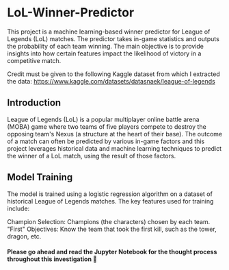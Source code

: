 # LoL-Winner-Predictor
This project is a machine learning-based winner predictor for League of Legends (LoL) matches. The predictor takes in-game statistics and outputs the probability of each team winning. The main objective is to provide insights into how certain features impact the likelihood of victory in a competitive match.

Credit must be given to the following Kaggle dataset from which I extracted the data: https://www.kaggle.com/datasets/datasnaek/league-of-legends

## Introduction
League of Legends (LoL) is a popular multiplayer online battle arena (MOBA) game where two teams of five players compete to destroy the opposing team's Nexus (a structure at the heart of their base). The outcome of a match can often be predicted by various in-game factors and this project leverages historical data and machine learning techniques to predict the winner of a LoL match, using the result of those factors.

## Model Training
The model is trained using a logistic regression algorithm on a dataset of historical League of Legends matches. The key features used for training include:

Champion Selection: Champions (the characters) chosen by each team.  
"First" Objectives: Know the team that took the first kill, such as the tower, dragon, etc.

#### Please go ahead and read the Jupyter Notebook for the thought process throughout this investigation 🔎


